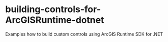 # building-controls-for-ArcGISRuntime-dotnet
Examples how to build custom controls using ArcGIS Runtime SDK for .NET
